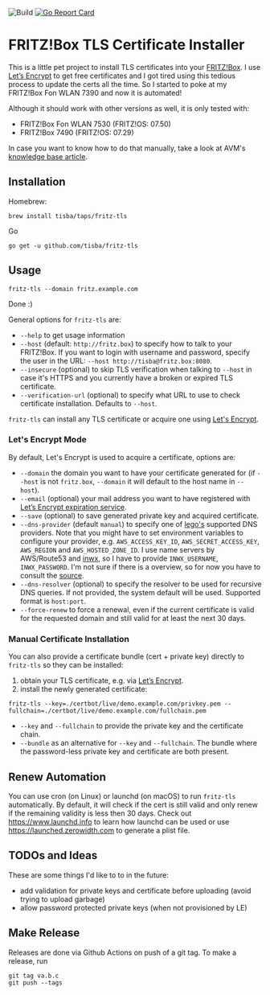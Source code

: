 <!-- markdownlint-disable MD039 MD041 -->
![Build](https://github.com/tisba/fritz-tls/workflows/Go/badge.svg)
[ ![Go Report Card](https://goreportcard.com/badge/github.com/tisba/fritz-tls)](https://goreportcard.com/report/github.com/tisba/fritz-tls)
<!-- markdownlint-enable MD039 MD041 -->

# FRITZ!Box TLS Certificate Installer

This is a little pet project to install TLS certificates into your [FRITZ!Box](https://en.wikipedia.org/wiki/Fritz!Box). I use [Let’s Encrypt](https://letsencrypt.org/) to get free certificates and I got tired using this tedious process to update the certs all the time. So I started to poke at my FRITZ!Box Fon WLAN 7390 and now it is automated!

Although it should work with other versions as well, it is only tested with:

* FRITZ!Box Fon WLAN 7530 (FRITZ!OS: 07.50)
* FRITZ!Box 7490 (FRITZ!OS: 07.29)

In case you want to know how to do that manually, take a look at AVM's [knowledge base article](https://en.avm.de/service/fritzbox/fritzbox-7390/knowledge-base/publication/show/1525_Importing-your-own-certificate-to-the-FRITZ-Box/).

## Installation

Homebrew:

```console
brew install tisba/taps/fritz-tls
```

Go

```console
go get -u github.com/tisba/fritz-tls
```

## Usage

```console
fritz-tls --domain fritz.example.com
```

Done :)

General options for `fritz-tls` are:

* `--help` to get usage information
* `--host` (default: `http://fritz.box`) to specify how to talk to your FRITZ!Box. If you want to login with username and password, specify the user in the URL: `--host http://tisba@fritz.box:8080`.
* `--insecure` (optional) to skip TLS verification when talking to `--host` in case it's HTTPS and you currently have a broken or expired TLS certificate.
* `--verification-url` (optional) to specify what URL to use to check certificate installation. Defaults to `--host`.

`fritz-tls` can install any TLS certificate or acquire one using [Let's Encrypt](https://letsencrypt.org).

### Let's Encrypt Mode

By default, Let's Encrypt is used to acquire a certificate, options are:

* `--domain` the domain you want to have your certificate generated for (if `--host` is not `fritz.box`, `--domain` it will default to the host name in `--host`).
* `--email` (optional) your mail address you want to have registered with [Let’s Encrypt expiration service](https://letsencrypt.org/docs/expiration-emails/).
* `--save` (optional) to save generated private key and acquired certificate.
* `--dns-provider` (default `manual`) to specify one of [lego's](https://github.com/xenolf/lego/tree/master/providers/dns) supported DNS providers. Note that you might have to set environment variables to configure your provider, e.g. `AWS_ACCESS_KEY_ID`, `AWS_SECRET_ACCESS_KEY`, `AWS_REGION` and `AWS_HOSTED_ZONE_ID`. I use name servers by AWS/Route53 and [inwx](https://github.com/xenolf/lego/blob/master/providers/dns/inwx/inwx.go), so I have to provide `INWX_USERNAME`, `INWX_PASSWORD`. I'm not sure if there is a overview, so for now you have to consult the [source](https://github.com/xenolf/lego/tree/master/providers/dns).
* `--dns-resolver` (optional) to specify the resolver to be used for recursive DNS queries. If not provided, the system default will be used. Supported format is `host:port`.
* `--force-renew` to force a renewal, even if the current certificate is valid for the requested domain and still valid for at least the next 30 days.

### Manual Certificate Installation

You can also provide a certificate bundle (cert + private key) directly to `fritz-tls` so they can be installed:

1. obtain your TLS certificate, e.g. via [Let’s Encrypt](https://letsencrypt.org/).
1. install the newly generated certificate:

```console
fritz-tls --key=./certbot/live/demo.example.com/privkey.pem --fullchain=./certbot/live/demo.example.com/fullchain.pem
```

* `--key` and `--fullchain` to provide the private key and the certificate chain.
* `--bundle` as an alternative for `--key` and `--fullchain`. The bundle where the password-less private key and certificate are both present.

## Renew Automation

You can use cron (on Linux) or launchd (on macOS) to run `fritz-tls` automatically. By default, it will check if the cert is still valid and only renew if the remaining validity is less then 30 days. Check out https://www.launchd.info to learn how launchd can be used or use https://launched.zerowidth.com to generate a plist file.

## TODOs and Ideas

These are some things I'd like to to in the future:

* add validation for private keys and certificate before uploading (avoid trying to upload garbage)
* allow password protected private keys (when not provisioned by LE)

## Make Release

Releases are done via Github Actions on push of a git tag. To make a release, run

```terminal
git tag va.b.c
git push --tags
```
